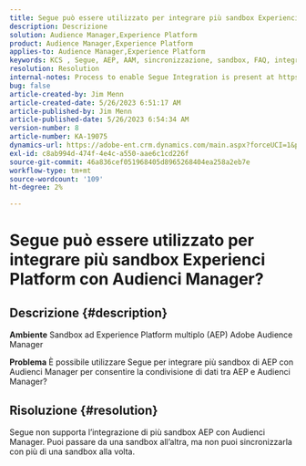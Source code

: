 ```yaml
---
title: Segue può essere utilizzato per integrare più sandbox Experienci Platform con Audienci Manager?
description: Descrizione
solution: Audience Manager,Experience Platform
product: Audience Manager,Experience Platform
applies-to: Audience Manager,Experience Platform
keywords: KCS , Segue, AEP, AAM, sincronizzazione, sandbox, FAQ, integrazione di più sandbox di Experience Platform, Adobe Audience Manager, Adobe Experience Platform
resolution: Resolution
internal-notes: Process to enable Segue Integration is present at https://wiki.corp.adobe.com/pages/viewpage.action?spaceKey=supportdelivery&title=AEP+Segments+not+Populating+in+AAM internal link.
bug: false
article-created-by: Jim Menn
article-created-date: 5/26/2023 6:51:17 AM
article-published-by: Jim Menn
article-published-date: 5/26/2023 6:54:34 AM
version-number: 8
article-number: KA-19075
dynamics-url: https://adobe-ent.crm.dynamics.com/main.aspx?forceUCI=1&pagetype=entityrecord&etn=knowledgearticle&id=9f488cb4-91fb-ed11-8849-6045bd0065b6
exl-id: c8ab994d-474f-4e4c-a550-aae6c1cd226f
source-git-commit: 46a836cef051968405d8965268404ea258a2eb7e
workflow-type: tm+mt
source-wordcount: '109'
ht-degree: 2%

---
```


# Segue può essere utilizzato per integrare più sandbox Experienci Platform con Audienci Manager?

## Descrizione {#description}


<b>Ambiente</b>
Sandbox ad Experience Platform multiplo (AEP) Adobe Audience Manager

<b>Problema</b>
È possibile utilizzare Segue per integrare più sandbox di AEP con Audienci Manager per consentire la condivisione di dati tra AEP e Audienci Manager?


## Risoluzione {#resolution}


Segue non supporta l’integrazione di più sandbox AEP con Audienci Manager. Puoi passare da una sandbox all’altra, ma non puoi sincronizzarla con più di una sandbox alla volta.
